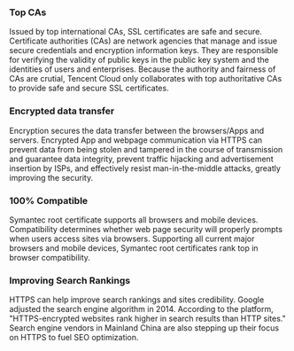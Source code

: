 ### Top CAs
Issued by top international CAs, SSL certificates are safe and secure.
Certificate authorities (CAs) are network agencies that manage and issue secure credentials and encryption information keys. They are responsible for verifying the validity of public keys in the public key system and the identities of users and enterprises. Because the authority and fairness of CAs are crutial, Tencent Cloud only collaborates with top authoritative CAs to provide safe and secure SSL certificates.

### Encrypted data transfer
Encryption secures the data transfer between the browsers/Apps and servers.
Encrypted App and webpage communication via HTTPS can prevent data from being stolen and tampered in the course of transmission and guarantee data integrity, prevent traffic hijacking and advertisement insertion by ISPs, and effectively resist man-in-the-middle attacks, greatly improving the security.

### 100% Compatible
Symantec root certificate supports all browsers and mobile devices.
Compatibility determines whether web page security will properly prompts when users access sites via browsers. Supporting all current major browsers and mobile devices, Symantec root certificates rank top in browser compatibility.

### Improving Search Rankings
HTTPS can help improve search rankings and sites credibility.
Google adjusted the search engine algorithm in 2014. According to the platform, "HTTPS-encrypted websites rank higher in search results than HTTP sites." Search engine vendors in Mainland China are also stepping up their focus on HTTPS to fuel SEO optimization.
